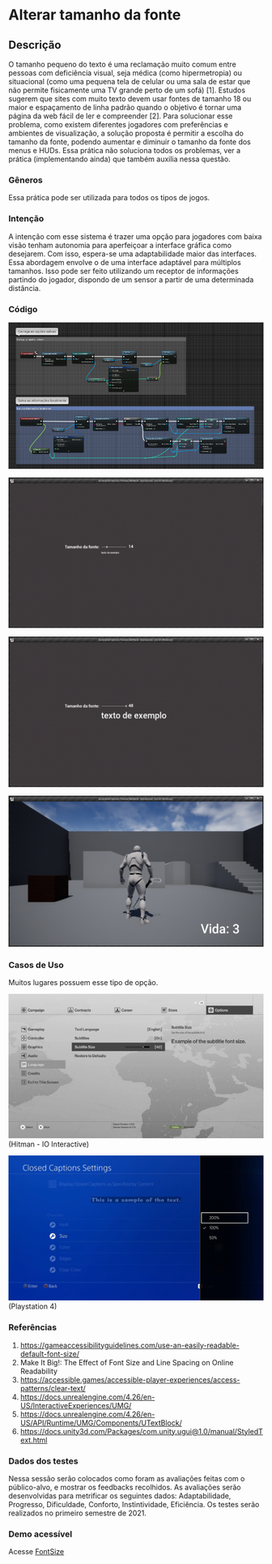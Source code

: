 # Alterar tamanho da fonte

## Descrição

O tamanho pequeno do texto é uma reclamação muito comum entre pessoas com deficiência visual, seja médica (como hipermetropia) ou situacional (como uma pequena tela de celular ou uma sala de estar que não permite fisicamente uma TV grande perto de um sofá) [1]. Estudos sugerem que sites com muito texto devem usar fontes de tamanho 18 ou maior e espaçamento de linha padrão quando o objetivo é tornar uma página da web fácil de ler e compreender [2]. Para solucionar esse problema, como existem diferentes jogadores com preferências e ambientes de visualização, a solução proposta é permitir a escolha do tamanho da fonte, podendo aumentar e diminuir o tamanho da fonte dos menus e HUDs.
Essa prática não soluciona todos os problemas, ver a prática (implementando ainda) que também auxilia nessa questão.

### Gêneros

Essa prática pode ser utilizada para todos os tipos de jogos.

### Intenção

A intenção com esse sistema é trazer uma opção para jogadores com baixa visão tenham autonomia para aperfeiçoar a interface gráfica como desejarem. Com isso, espera-se uma adaptabilidade maior das interfaces. Essa abordagem envolve o de uma interface adaptável para múltiplos tamanhos. Isso pode ser feito utilizando um receptor de informações partindo do jogador, dispondo de um sensor a partir de uma determinada distância.

### Código

![plot](https://github.com/LeoGarcez/accessible-features/blob/main/Content/FontSize/md1.png)

![plot](https://github.com/LeoGarcez/accessible-features/blob/main/Content/FontSize/md2.png)

![plot](https://github.com/LeoGarcez/accessible-features/blob/main/Content/FontSize/md3.png)

![plot](https://github.com/LeoGarcez/accessible-features/blob/main/Content/FontSize/md4.png)

### Casos de Uso

Muitos lugares possuem esse tipo de opção.

![plot](https://github.com/LeoGarcez/accessible-features/blob/main/Content/FontSize/md5.png)
(Hitman - IO Interactive)

![plot](https://github.com/LeoGarcez/accessible-features/blob/main/Content/FontSize/md6.png)
(Playstation 4)

### Referências

1. https://gameaccessibilityguidelines.com/use-an-easily-readable-default-font-size/ 
2. Make It Big!: The Effect of Font Size and Line Spacing on Online Readability
3. https://accessible.games/accessible-player-experiences/access-patterns/clear-text/ 
4. https://docs.unrealengine.com/4.26/en-US/InteractiveExperiences/UMG/
5. https://docs.unrealengine.com/4.26/en-US/API/Runtime/UMG/Components/UTextBlock/
6. https://docs.unity3d.com/Packages/com.unity.ugui@1.0/manual/StyledText.html

### Dados dos testes

Nessa sessão serão colocados como foram as avaliações feitas com o público-alvo, e mostrar os feedbacks recolhidos. As avaliações serão desenvolvidas para metrificar os seguintes dados: Adaptabilidade, Progresso, Dificuldade, Conforto, Instintividade, Eficiência. Os testes serão realizados no primeiro semestre de 2021.

### Demo acessível

Acesse [FontSize](https://1drv.ms/u/s!AunOkXxY_m_EgdpxBMPCE7YVpW3xlg?e=a2uhiT)

